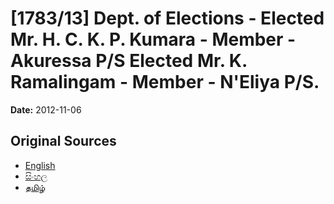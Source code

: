 # [1783/13] Dept. of Elections - Elected Mr. H. C. K. P. Kumara - Member - Akuressa P/S Elected Mr. K. Ramalingam - Member - N'Eliya P/S.

**Date:** 2012-11-06

## Original Sources

- [English](https://documents.gov.lk/view/extra-gazettes/2012/11/1783-13_E.pdf)
- [සිංහල](https://documents.gov.lk/view/extra-gazettes/2012/11/1783-13_S.pdf)
- [தமிழ்](https://documents.gov.lk/view/extra-gazettes/2012/11/1783-13_T.pdf)
